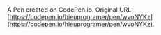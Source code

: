 # 

A Pen created on CodePen.io. Original URL: [https://codepen.io/hieuprogramer/pen/wvoNYKz](https://codepen.io/hieuprogramer/pen/wvoNYKz).


